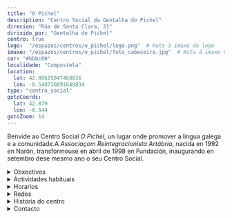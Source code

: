 ```yaml
---
title: "O Pichel"
description: "Centro Social da Gentalha do Pichel"
direcion: "Rúa de Santa Clara, 21"
dirixido_por: "Gentalha do Pichel"
centro: true
logo:  "/espazos/centros/o_pichel/logo.png"  # Ruta á imaxe do logo
imaxe: "/espazos/centros/o_pichel/foto_cabeceira.jpg"  # Ruta á imaxe de fondo
cor: "#bbbc00"
localidade: "Compostela"
location:
  lat: 42.88625047468636
  lon: -8.540730891640834
type: "centro_social"
gotoCoords:
  lat: 42.879
  lon: -8.544
gotoZoom: 14
---
```

Benvide ao Centro Social *O Pichel*, un lugar onde promover a lingua galega e a comunidade.A *Associaçom Reintegracionista Artábria*, nacida en 1992 en Narón, transformouse en abril de 1998 en Fundación, inaugurando en setembro dese mesmo ano o seu Centro Social.

<details>
  <summary>Obxectivos</summary>
  <ul>
    <li>Obxectivo 1</li>
    <li>Obxectivo 2</li>
    <li>Obxectivo 3</li>
  </ul>
</details>

<details>
  <summary>Actividades habituais</summary>
  <p>No Centro Social organizamos unha ampla variedade de actividades:</p>
  <ul>
    <li>Talleres</li>
    <li>Charlas</li>
    <li>Proxeccións</li>
    <li>Xuntanzas</li>
  </ul>
</details>

<details>
  <summary>Horarios</summary>
  <p>Os horarios habituais do centro son os seguintes:</p>
  <ul>
    <li><strong>Luns a venres:</strong> 16:00 - 21:00.</li>
    <li><strong>Sábados:</strong> 10:00 - 14:00 e 16:00 - 20:00.</li>
    <li><strong>Domingos:</strong> Pechado, excepto para eventos programados.</li>
  </ul>
</details>

<details>
  <summary>Redes</summary>
  <p>Coñécenos a través de:</p>
  <ul>
    <li>Instragram</li>
    <li>Twiter/X</li>
    <li>Facebook</li>
    <li>Bluesky</li>
  </ul>
</details>

<details>
  <summary>Historia do centro</summary>
  <p></p>
</details>

<details>
  <summary>Contacto</summary>
  <p>Podes contactar connosco a través de:</p>
  <ul>
    <li>Email: contacto@email.com</li>
    <li>Teléfono: 111 111 111</li>
    <li>Enderezo: - </li>
  </ul>
</details>
